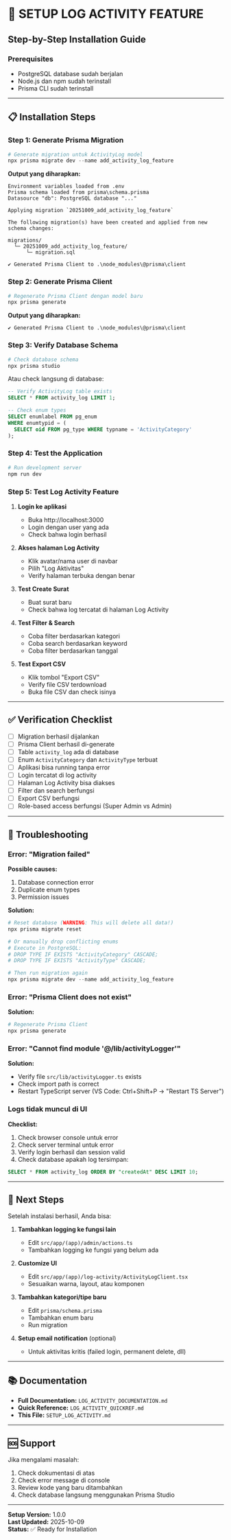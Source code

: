 # 🚀 SETUP LOG ACTIVITY FEATURE

## Step-by-Step Installation Guide

### Prerequisites
- PostgreSQL database sudah berjalan
- Node.js dan npm sudah terinstall
- Prisma CLI sudah terinstall

---

## 📋 Installation Steps

### Step 1: Generate Prisma Migration
```powershell
# Generate migration untuk ActivityLog model
npx prisma migrate dev --name add_activity_log_feature
```

**Output yang diharapkan:**
```
Environment variables loaded from .env
Prisma schema loaded from prisma\schema.prisma
Datasource "db": PostgreSQL database "..."

Applying migration `20251009_add_activity_log_feature`

The following migration(s) have been created and applied from new schema changes:

migrations/
  └─ 20251009_add_activity_log_feature/
      └─ migration.sql

✔ Generated Prisma Client to .\node_modules\@prisma\client
```

### Step 2: Generate Prisma Client
```powershell
# Regenerate Prisma Client dengan model baru
npx prisma generate
```

**Output yang diharapkan:**
```
✔ Generated Prisma Client to .\node_modules\@prisma\client
```

### Step 3: Verify Database Schema
```powershell
# Check database schema
npx prisma studio
```

Atau check langsung di database:
```sql
-- Verify ActivityLog table exists
SELECT * FROM activity_log LIMIT 1;

-- Check enum types
SELECT enumlabel FROM pg_enum 
WHERE enumtypid = (
  SELECT oid FROM pg_type WHERE typname = 'ActivityCategory'
);
```

### Step 4: Test the Application
```powershell
# Run development server
npm run dev
```

### Step 5: Test Log Activity Feature

1. **Login ke aplikasi**
   - Buka http://localhost:3000
   - Login dengan user yang ada
   - Check bahwa login berhasil

2. **Akses halaman Log Activity**
   - Klik avatar/nama user di navbar
   - Pilih "Log Aktivitas"
   - Verify halaman terbuka dengan benar

3. **Test Create Surat**
   - Buat surat baru
   - Check bahwa log tercatat di halaman Log Activity

4. **Test Filter & Search**
   - Coba filter berdasarkan kategori
   - Coba search berdasarkan keyword
   - Coba filter berdasarkan tanggal

5. **Test Export CSV**
   - Klik tombol "Export CSV"
   - Verify file CSV terdownload
   - Buka file CSV dan check isinya

---

## ✅ Verification Checklist

- [ ] Migration berhasil dijalankan
- [ ] Prisma Client berhasil di-generate
- [ ] Table `activity_log` ada di database
- [ ] Enum `ActivityCategory` dan `ActivityType` terbuat
- [ ] Aplikasi bisa running tanpa error
- [ ] Login tercatat di log activity
- [ ] Halaman Log Activity bisa diakses
- [ ] Filter dan search berfungsi
- [ ] Export CSV berfungsi
- [ ] Role-based access berfungsi (Super Admin vs Admin)

---

## 🔧 Troubleshooting

### Error: "Migration failed"

**Possible causes:**
1. Database connection error
2. Duplicate enum types
3. Permission issues

**Solution:**
```powershell
# Reset database (WARNING: This will delete all data!)
npx prisma migrate reset

# Or manually drop conflicting enums
# Execute in PostgreSQL:
# DROP TYPE IF EXISTS "ActivityCategory" CASCADE;
# DROP TYPE IF EXISTS "ActivityType" CASCADE;

# Then run migration again
npx prisma migrate dev --name add_activity_log_feature
```

### Error: "Prisma Client does not exist"

**Solution:**
```powershell
# Regenerate Prisma Client
npx prisma generate
```

### Error: "Cannot find module '@/lib/activityLogger'"

**Solution:**
- Verify file `src/lib/activityLogger.ts` exists
- Check import path is correct
- Restart TypeScript server (VS Code: Ctrl+Shift+P → "Restart TS Server")

### Logs tidak muncul di UI

**Checklist:**
1. Check browser console untuk error
2. Check server terminal untuk error
3. Verify login berhasil dan session valid
4. Check database apakah log tersimpan:
```sql
SELECT * FROM activity_log ORDER BY "createdAt" DESC LIMIT 10;
```

---

## 🎯 Next Steps

Setelah instalasi berhasil, Anda bisa:

1. **Tambahkan logging ke fungsi lain**
   - Edit `src/app/(app)/admin/actions.ts`
   - Tambahkan logging ke fungsi yang belum ada

2. **Customize UI**
   - Edit `src/app/(app)/log-activity/ActivityLogClient.tsx`
   - Sesuaikan warna, layout, atau komponen

3. **Tambahkan kategori/tipe baru**
   - Edit `prisma/schema.prisma`
   - Tambahkan enum baru
   - Run migration

4. **Setup email notification** (optional)
   - Untuk aktivitas kritis (failed login, permanent delete, dll)

---

## 📚 Documentation

- **Full Documentation:** `LOG_ACTIVITY_DOCUMENTATION.md`
- **Quick Reference:** `LOG_ACTIVITY_QUICKREF.md`
- **This File:** `SETUP_LOG_ACTIVITY.md`

---

## 🆘 Support

Jika mengalami masalah:
1. Check dokumentasi di atas
2. Check error message di console
3. Review kode yang baru ditambahkan
4. Check database langsung menggunakan Prisma Studio

---

**Setup Version:** 1.0.0  
**Last Updated:** 2025-10-09  
**Status:** ✅ Ready for Installation
